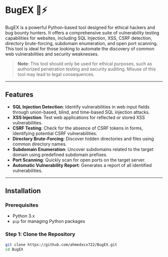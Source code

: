 # BugEX 🐞⚡

BugEX is a powerful Python-based tool designed for ethical hackers and bug bounty hunters. It offers a comprehensive suite of vulnerability testing capabilities for websites, including SQL Injection, XSS, CSRF detection, directory brute-forcing, subdomain enumeration, and open port scanning. This tool is ideal for those looking to automate the discovery of common web vulnerabilities and security weaknesses.

> **Note**: This tool should only be used for ethical purposes, such as authorized penetration testing and security auditing. Misuse of this tool may lead to legal consequences.

---

## Features
- **SQL Injection Detection**: Identify vulnerabilities in web input fields through union-based, blind, and time-based SQL injection attacks.
- **XSS Injection**: Test web applications for reflected or stored XSS vulnerabilities.
- **CSRF Testing**: Check for the absence of CSRF tokens in forms, identifying potential CSRF vulnerabilities.
- **Directory Brute-Forcing**: Discover hidden directories and files using common directory names.
- **Subdomain Enumeration**: Uncover subdomains related to the target domain using predefined subdomain prefixes.
- **Port Scanning**: Quickly scan for open ports on the target server.
- **Automatic Vulnerability Report**: Generates a report of all identified vulnerabilities.

---

## Installation

### Prerequisites
- Python 3.x
- `pip` for managing Python packages

### Step 1: Clone the Repository
```bash
git clone https://github.com/ahmedxcx722/BugEX.git
cd BugEX
